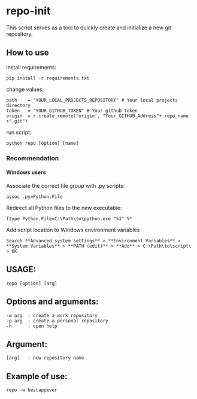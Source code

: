 # repo-init
This script serves as a tool to quickly create and initialize a new git repository.

## How to use
install requirements:

	pip install -r requirements.txt
change values:

	path	= "YOUR_LOCAL_PROJECTS_REPOSITORY" # Your local projects directory
	token	= "YOUR_GITHUB_TOKEN" # Your github token
	origin	= r.create_remote('origin', "Your_GITHUB_Address"+ repo_name +".git")
run script:
	
	python repo [option] [name]
### Recommendation

#### Windows users
Associate the correct file group with .py scripts:

	assoc .py=Python.File
Redirect all Python files to the new executable:

	ftype Python.File=C:\Path\to\python.exe "%1" %*
Add script location to Windows environment variables

	Search **Advanced system settings** > **Environment Variables** > **System Variables** > **PATH (edit)** > **Add** > C:\Path\to\script\ > OK

## USAGE: 
	repo [option] [arg]
	
## Options and arguments:
	-w arg	: create a work repository
	-p arg	: create a personal repository
	-h		: open help

## Argument:
	[arg]	: new repository name

## Example of use:
	repo -w bestappever
